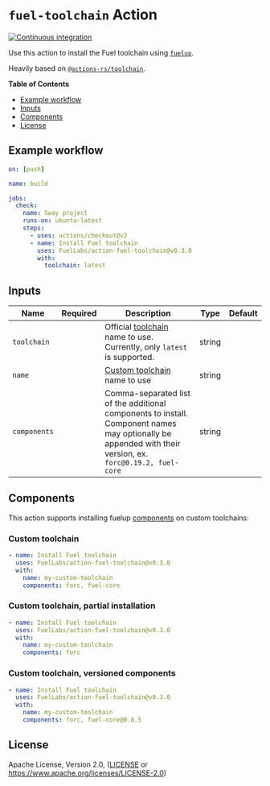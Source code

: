 # `fuel-toolchain` Action

[![Continuous integration](https://github.com/FuelLabs/action-fuel-toolchain/actions/workflows/ci.yml/badge.svg)](https://github.com/FuelLabs/action-fuel-toolchain/actions/workflows/ci.yml)

Use this action to install the Fuel toolchain using [`fuelup`](https://github.com/FuelLabs/fuelup).

Heavily based on [`@actions-rs/toolchain`](https://github.com/actions-rs/toolchain).

**Table of Contents**

- [Example workflow](#example-workflow)
- [Inputs](#inputs)
- [Components](#components)
- [License](#license)

## Example workflow

```yaml
on: [push]

name: build

jobs:
  check:
    name: Sway project
    runs-on: ubuntu-latest
    steps:
      - uses: actions/checkout@v2
      - name: Install Fuel toolchain
        uses: FuelLabs/action-fuel-toolchain@v0.3.0
        with:
          toolchain: latest
```

## Inputs

| Name         | Required | Description                                                                                                                                                         | Type   | Default |
| ------------ | :------: | ------------------------------------------------------------------------------------------------------------------------------------------------------------------- | ------ | ------- |
| `toolchain`  |          | Official [toolchain](https://fuellabs.github.io/fuelup/master/concepts/toolchains.html#toolchain-specification) name to use. Currently, only `latest` is supported. | string |         |
| `name`       |          | [Custom toolchain](https://fuellabs.github.io/fuelup/master/concepts/toolchains.html#custom-toolchains) name to use                                                 | string |         |
| `components` |          | Comma-separated list of the additional components to install. Component names may optionally be appended with their version, ex. `forc@0.19.2, fuel-core`           | string |         |

## Components

This action supports installing fuelup [components](https://fuellabs.github.io/fuelup/master/concepts/components.html) on custom toolchains:

### Custom toolchain

```yaml
- name: Install Fuel toolchain
  uses: FuelLabs/action-fuel-toolchain@v0.3.0
  with:
    name: my-custom-toolchain
    components: forc, fuel-core
```

### Custom toolchain, partial installation

```yaml
- name: Install Fuel toolchain
  uses: FuelLabs/action-fuel-toolchain@v0.3.0
  with:
    name: my-custom-toolchain
    components: forc
```

### Custom toolchain, versioned components

```yaml
- name: Install Fuel toolchain
  uses: FuelLabs/action-fuel-toolchain@v0.3.0
  with:
    name: my-custom-toolchain
    components: forc, fuel-core@0.8.5
```

## License

Apache License, Version 2.0, ([LICENSE](./LICENSE) or <https://www.apache.org/licenses/LICENSE-2.0>)
